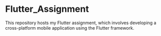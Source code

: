 # Flutter_Assignment
This repository hosts my Flutter assignment, which involves developing a cross-platform mobile application using the Flutter framework. 
